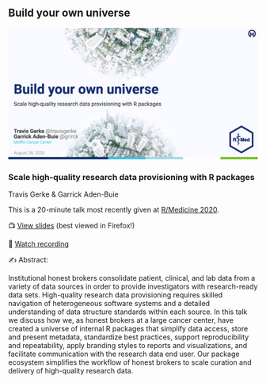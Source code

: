 ## Build your own universe

![](https://github.com/tgerke/build-your-own-universe/raw/master/docs/social-card.png)

### Scale high-quality research data provisioning with R packages

[slides]: https://build-your-own-universe.netlify.app/
[r-med]: https://events.linuxfoundation.org/r-medicine/
[recording]: https://youtu.be/lm0QYr1C2Sw?list=PL4IzsxWztPdljYo7uE5G_R2PtYw3fUReo

Travis Gerke &#38; Garrick Aden-Buie

This is a 20-minute talk most recently given at [R/Medicine 2020][r-med].

&#x1F4FA; [View slides][slides] (best viewed in Firefox!)

&#x1F3A5; [Watch recording][recording]

&#x270D;&#xFE0F; Abstract: 

Institutional honest brokers consolidate patient, clinical, and lab data from a variety of data sources in order to provide investigators with research-ready data sets. High-quality research data provisioning requires skilled navigation of heterogeneous software systems and a detailed understanding of data structure standards within each source. In this talk we discuss how we, as honest brokers at a large cancer center, have created a universe of internal R packages that simplify data access, store and present metadata, standardize best practices, support reproducibility and repeatability, apply branding styles to reports and visualizations, and facilitate communication with the research data end user. Our package ecosystem simplifies the workflow of honest brokers to scale curation and delivery of high-quality research data.
